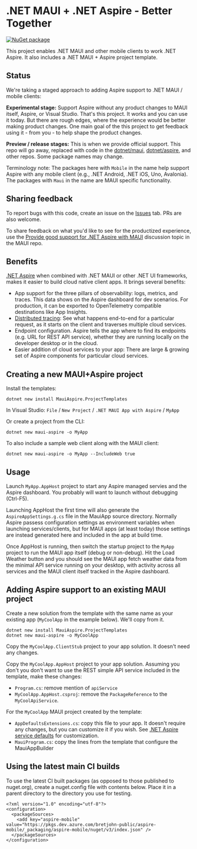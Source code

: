 # .NET MAUI + .NET Aspire - Better Together

[![NuGet package](https://img.shields.io/nuget/v/MauiAspire.svg)](https://nuget.org/packages/MauiAspire)

This project enables .NET MAUI and other mobile clients to work .NET Aspire. It also includes a .NET MAUI + Aspire project template.

## Status

We're taking a staged approach to adding Aspire support to .NET MAUI / mobile clients:

**Experimental stage:** Support Aspire without any product changes to MAUI itself, Aspire, or Visual Studio. That's this project. It works and you can use it today. But there are rough edges, where the experience would be better making product changes. One main goal of the
this project to get feedback using it - from you - to help shape the product changes.

**Preview / release stages:** This is when we provide official support. This repo will go away, replaced with code in the
[dotnet/maui](https://github.com/dotnet/maui), [dotnet/aspire](https://github.com/dotnet/aspire), and other repos. Some package names may change.

Terminology note: The packages here with `Mobile` in the name help support Aspire with any mobile client (e.g., .NET Android, .NET iOS, Uno, Avalonia). The packages with `Maui` in the name are MAUI specific functionality.

## Sharing feedback

To report bugs with this code, create an issue on the [Issues](https://github.com/BretJohnson/aspire-mobile/issues) tab. PRs are also welcome.

To share feedback on what you'd like to see for the productized experience, use the [Provide good support for .NET Aspire with MAUI](https://github.com/dotnet/maui/discussions/21064) discussion topic in the MAUI repo.

## Benefits

[.NET Aspire](https://learn.microsoft.com/en-us/dotnet/aspire/get-started/aspire-overview) when combined with .NET MAUI or other .NET UI frameworks, makes it easier to build cloud native client apps.
It brings several benefits:

- App support for the three pillars of observability: logs, metrics, and traces. This data shows on the Aspire dashboard for dev scenarios. For production, it can be exported to
OpenTelemetry compatible destinations like App Insights.
- [Distributed tracing](https://learn.microsoft.com/en-us/dotnet/core/diagnostics/distributed-tracing): See what happens end-to-end for a particular request, as it starts on the client and traverses multiple cloud services.
- Endpoint configuration. Aspire tells the app where to find its endpoints (e.g. URL for REST API service), whether they are running locally on the developer desktop or in
the cloud.
- Easier addition of cloud services to your app: There are large & growing set of Aspire components for particular cloud services.

## Creating a new MAUI+Aspire project

Install the templates:
```
dotnet new install MauiAspire.ProjectTemplates
```

In Visual Studio: `File` / `New Project` / `.NET MAUI App with Aspire` / `MyApp`

Or create a project from the CLI:
```
dotnet new maui-aspire -o MyApp
```

To also include a sample web client along with the MAUI client:
```
dotnet new maui-aspire -o MyApp --IncludeWeb true
```

## Usage

Launch `MyApp.AppHost` project to start any Aspire managed servies and the Aspire dashboard. You probably will want to launch without debugging (Ctrl-F5).

Launching AppHost the first time will also generate the `AspireAppSettings.g.cs` file in the MauiApp source directory.
Normally Aspire passess configuration settings as environment variables when launching services/clients, but for MAUI
apps (at least today) those settings are instead generated here and included in the app at build time.

Once AppHost is running, then switch the startup project to the `MyApp` project to run the MAUI app itself (debug or non-debug).
Hit the Load Weather button and you should see the MAUI app fetch weather data from the minimal API service running on your desktop, with activity across all services and the MAUI client itself tracked in the Aspire dashboard.

## Adding Aspire support to an existing MAUI project

Create a new solution from the template with the same name as your existing app (`MyCoolApp` in the example below). We'll copy from it.
```
dotnet new install MauiAspire.ProjectTemplates
dotnet new maui-aspire -o MyCoolApp
```

Copy the `MyCoolApp.ClientStub` project to your app solution. It doesn't need any changes.

Copy the `MyCoolApp.AppHost` project to your app solution. Assuming you don't you don't want to
use the REST simple API service included in the template, make these changes:
* `Program.cs`: remove mention of `apiService`
* `MyCoolApp.AppHost.csproj`: remove the `PackageReference` to the `MyCoolApiService`.

For the `MyCoolApp` MAUI project created by the template:
* `AppDefaultsExtensions.cs`: copy this file to your app. It doesn't require any changes, but you can customize it if you wish. See [.NET Aspire service defaults](https://learn.microsoft.com/en-us/dotnet/aspire/fundamentals/service-defaults) for customization.
* `MauiProgram.cs`: copy the lines from the template that configure the MauiAppBuilder

## Using the latest main CI builds

To use the latest CI built packages (as opposed to those published to nuget.org), create a nuget.config file with contents below. Place it in a parent directory to the directory you use for testing.

```
<?xml version="1.0" encoding="utf-8"?>
<configuration>
  <packageSources>
    <add key="aspire-mobile" value="https://pkgs.dev.azure.com/bretjohn-public/aspire-mobile/_packaging/aspire-mobile/nuget/v3/index.json" />
  </packageSources>
</configuration>
```
